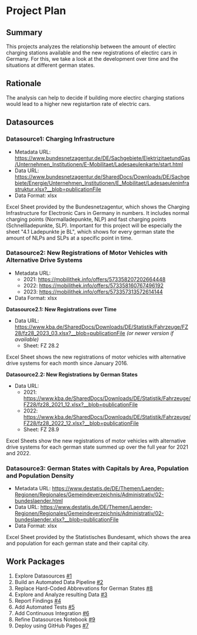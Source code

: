 # Project Plan

## Summary

<!-- Describe your data science project in max. 5 sentences. -->
This projects analyzes the relationship between the amount of electirc charging stations available and the new registrations of electirc cars in Germany.
For this, we take a look at the development over time and the situations at different german states.

## Rationale

<!-- Outline the impact of the analysis, e.g. which pains it solves. -->
The analysis can help to decide if building more electirc charging stations would lead to a higher new registartion rate of electric cars.

## Datasources

<!-- Describe each datasources you plan to use in a section. Use the prefic "DatasourceX" where X is the id of the datasource. -->

### Datasource1: Charging Infrastructure
* Metadata URL: https://www.bundesnetzagentur.de/DE/Sachgebiete/ElektrizitaetundGas/Unternehmen_Institutionen/E-Mobilitaet/Ladesaeulenkarte/start.html
* Data URL: https://www.bundesnetzagentur.de/SharedDocs/Downloads/DE/Sachgebiete/Energie/Unternehmen_Institutionen/E_Mobilitaet/Ladesaeuleninfrastruktur.xlsx?__blob=publicationFile
* Data Format: xlsx

Excel Sheet provided by the Bundesnetzagentur, which shows the Charging Infrastructure for Electronic Cars in Germany in numbers. 
It includes normal charging points (Normalladepunkte, NLP) and fast charging points (Schnellladepunkte, SLP).
Important for this project will be especially the sheet "4.1 Ladepunkte je BL", which shows for every german state the amount of NLPs and SLPs at a specific point in time.

### Datasource2: New Registrations of Motor Vehicles with Alternative Drive Systems
* Metadata URL: 
    * 2021: https://mobilithek.info/offers/573358207202664448
    * 2022: https://mobilithek.info/offers/573358160767496192
    * 2023: https://mobilithek.info/offers/573357313572614144
* Data Format: xlsx

**Datasource2.1: New Registrations over Time**
* Data URL: https://www.kba.de/SharedDocs/Downloads/DE/Statistik/Fahrzeuge/FZ28/fz28_2023_03.xlsx?__blob=publicationFile _(or newer version if available)_
    * Sheet: FZ 28.2

Excel Sheet shows the new registrations of motor vehicles with alternative drive systems for each month since January 2016.

**Datasource2.2: New Registrations by German States**
* Data URL:
    * 2021: https://www.kba.de/SharedDocs/Downloads/DE/Statistik/Fahrzeuge/FZ28/fz28_2021_12.xlsx?__blob=publicationFile
    * 2022: https://www.kba.de/SharedDocs/Downloads/DE/Statistik/Fahrzeuge/FZ28/fz28_2022_12.xlsx?__blob=publicationFile
    * Sheet: FZ 28.9

Excel Sheets show the new registrations of motor vehicles with alternative drive systems for each german state summed up over the full year for 2021 and 2022.



### Datasource3: German States with Capitals by Area, Population and Population Density
* Metadata URL: https://www.destatis.de/DE/Themen/Laender-Regionen/Regionales/Gemeindeverzeichnis/Administrativ/02-bundeslaender.html
* Data URL: https://www.destatis.de/DE/Themen/Laender-Regionen/Regionales/Gemeindeverzeichnis/Administrativ/02-bundeslaender.xlsx?__blob=publicationFile
* Data Format: xlsx

Excel Sheet provided by the Statistisches Bundesamt, which shows the area and population for each german state and their capital city.

## Work Packages

<!-- List of work packages ordered sequentially, each pointing to an issue with more details. -->

1. Explore Datasources [#1](https://github.com/nmarkert/amse/issues/1)
2. Build an Automated Data Pipeline [#2](https://github.com/nmarkert/amse/issues/2)
3. Replace Hard-Coded Abbrevations for German States [#8](https://github.com/nmarkert/amse/issues/8)
4. Explore and Analyze resulting Data [#3](https://github.com/nmarkert/amse/issues/3)
5. Report Findings [#4](https://github.com/nmarkert/amse/issues/4)
6. Add Automated Tests [#5](https://github.com/nmarkert/amse/issues/5)
7. Add Continuous Integration [#6](https://github.com/nmarkert/amse/issues/6)
8. Refine Datasources Notebook [#9](https://github.com/nmarkert/amse/issues/9)
9. Deploy using GitHub Pages [#7](https://github.com/nmarkert/amse/issues/7)

